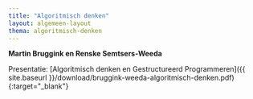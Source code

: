 ```yaml
---
title: "Algoritmisch denken"
layout: algemeen-layout
thema: algoritmisch-denken
---
```


**Martin Bruggink en Renske Semtsers-Weeda**

Presentatie: [Algoritmisch denken en Gestructureerd Programmeren]({{ site.baseurl }}/download/bruggink-weeda-algoritmisch-denken.pdf){:target="_blank"}
